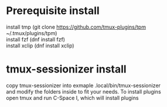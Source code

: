 # Prerequisite install
install tmp (git clone https://github.com/tmux-plugins/tpm ~/.tmux/plugins/tpm)  
install fzf (dnf install fzf)  
install xclip (dnf install xclip)  


# tmux-sessionizer install
copy tmux-sessionizer into exmaple .local/bin/tmux-sessionizer  
and modify the folders inside to fit your needs. To install plugins  
open tmux and run C-Space I, which will install plugins


